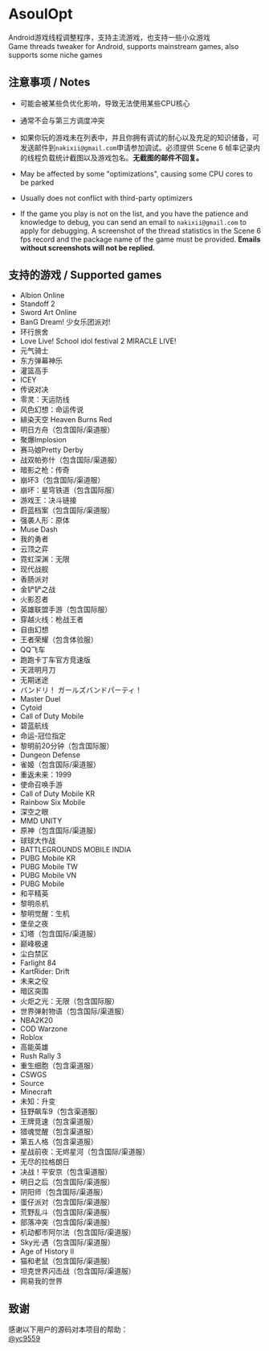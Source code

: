 # AsoulOpt
Android游戏线程调整程序，支持主流游戏，也支持一些小众游戏  
Game threads tweaker for Android, supports mainstream games, also supports some niche games

## 注意事项 / Notes
- 可能会被某些负优化影响，导致无法使用某些CPU核心
- 通常不会与第三方调度冲突
- 如果你玩的游戏未在列表中，并且你拥有调试的耐心以及充足的知识储备，可发送邮件到`nakixii@gmail.com`申请参加调试。必须提供 Scene 6 帧率记录内的线程负载统计截图以及游戏包名。**无截图的邮件不回复。**
  
- May be affected by some "optimizations", causing some CPU cores to be parked
- Usually does not conflict with third-party optimizers
- If the game you play is not on the list, and you have the patience and knowledge to debug, you can send an email to `nakixii@gmail.com` to apply for debugging. A screenshot of the thread statistics in the Scene 6 fps record and the package name of the game must be provided. **Emails without screenshots will not be replied.**

## 支持的游戏 / Supported games
- Albion Online
- Standoff 2
- Sword Art Online
- BanG Dream! 少女乐团派对!
- 环行旅舍
- Love Live! School idol festival 2 MIRACLE LIVE!
- 元气骑士
- 东方弹幕神乐
- 灌篮高手
- ICEY
- 传说对决
- 零灵：天运防线
- 风色幻想：命运传说
- 緋染天空 Heaven Burns Red
- 明日方舟（包含国际/渠道服）
- 聚爆Implosion
- 赛马娘Pretty Derby
- 战双帕弥什（包含国际/渠道服）
- 暗影之枪：传奇
- 崩坏3（包含国际/渠道服）
- 崩坏：星穹铁道（包含国际服）
- 游戏王：决斗链接
- 蔚蓝档案（包含国际/渠道服）
- 强袭人形：原体
- Muse Dash
- 我的勇者
- 云顶之弈
- 霓虹深渊：无限
- 现代战舰
- 香肠派对
- 金铲铲之战
- 火影忍者
- 英雄联盟手游（包含国际服）
- 穿越火线：枪战王者
- 自由幻想
- 王者荣耀（包含体验服）
- QQ飞车
- 跑跑卡丁车官方竞速版
- 天涯明月刀
- 无期迷途
- バンドリ！ ガールズバンドパーティ！
- Master Duel
- Cytoid
- Call of Duty Mobile
- 碧蓝航线
- 命运-冠位指定
- 黎明前20分钟（包含国际服）
- Dungeon Defense
- 雀姬（包含国际/渠道服）
- 重返未来：1999
- 使命召唤手游
- Call of Duty Mobile KR
- Rainbow Six Mobile
- 深空之眼
- MMD UNITY
- 原神（包含国际/渠道服）
- 球球大作战
- BATTLEGROUNDS MOBILE INDIA
- PUBG Mobile KR
- PUBG Mobile TW
- PUBG Mobile VN
- PUBG Mobile
- 和平精英
- 黎明杀机
- 黎明觉醒：生机
- 堡垒之夜
- 幻塔（包含国际/渠道服）
- 巅峰极速
- 尘白禁区
- Farlight 84
- KartRider: Drift
- 未来之役
- 暗区突围
- 火炬之光：无限（包含国际服）
- 世界弹射物语（包含国际/渠道服）
- NBA2K20
- COD Warzone
- Roblox
- 高能英雄
- Rush Rally 3
- 重生细胞（包含渠道服）
- CSWGS
- Source
- Minecraft
- 未知：升变
- 狂野飙车9（包含渠道服）
- 王牌竞速（包含渠道服）
- 猎魂觉醒（包含渠道服）
- 第五人格（包含渠道服）
- 星战前夜：无烬星河（包含国际/渠道服）
- 无尽的拉格朗日
- 决战！平安京（包含渠道服）
- 明日之后（包含国际/渠道服）
- 阴阳师（包含国际/渠道服）
- 蛋仔派对（包含国际/渠道服）
- 荒野乱斗（包含国际/渠道服）
- 部落冲突（包含国际/渠道服）
- 机动都市阿尔法（包含国际/渠道服）
- Sky光·遇（包含国际/渠道服）
- Age of History II
- 猫和老鼠（包含国际/渠道服）
- 坦克世界闪击战（包含国际/渠道服）
- 网易我的世界

## 致谢
感谢以下用户的源码对本项目的帮助：  
[@yc9559](https://github.com/yc9559)
